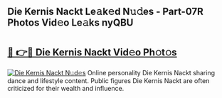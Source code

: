 ## Die Kernis Nackt Le𝚊k𝚎d N𝚞𝚍es - Part-07R Photos Vid𝚎o Le𝚊ks nyQBU

# <h2><a href="http://fb9cng.evod.top/?m=Die+Kernis+Nackt">🔗 👉🔴 Die Kernis Nackt Vid𝚎o Ph𝚘t𝚘s</a></h2>

[![Die Kernis Nackt N𝚞d𝚎s](https://i.imgur.com/8V9OHl7.gif)](http://fb9cng.evod.top/?m=Die+Kernis+Nackt)
Online personality Die Kernis Nackt sharing dance and lifestyle content. Public figures Die Kernis Nackt are often criticized for their wealth and influence. 
